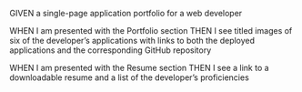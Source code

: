 GIVEN a single-page application portfolio for a web developer

<!-- WHEN I load the portfolio
THEN I am presented with a page containing a header, a section for content, and a footer -->

<!-- WHEN I view the header
THEN I am presented with the developer's name and navigation with titles corresponding to different sections of the portfolio -->

<!-- WHEN I view the navigation titles
THEN I am presented with the titles About Me, Portfolio, Contact, and Resume, and the title corresponding to the current section is highlighted -->

<!-- WHEN I click on a navigation title
THEN I am presented with the corresponding section below the navigation without the page reloading and that title is highlighted
 -->
<!-- WHEN I load the portfolio the first time
THEN the About Me title and section are selected by default -->

<!-- WHEN I am presented with the About Me section
THEN I see a recent photo or avatar of the developer and a short bio about them -->

WHEN I am presented with the Portfolio section
THEN I see titled images of six of the developer’s applications with links to both the deployed applications and the corresponding GitHub repository

<!-- WHEN I am presented with the Contact section
THEN I see a contact form with fields for a name, an email address, and a message -->

<!-- WHEN I move my cursor out of one of the form fields without entering text
THEN I receive a notification that this field is required -->

<!-- WHEN I enter text into the email address field
THEN I receive a notification if I have entered an invalid email address -->

WHEN I am presented with the Resume section
THEN I see a link to a downloadable resume and a list of the developer’s proficiencies

<!-- WHEN I view the footer
THEN I am presented with text or icon links to the developer’s GitHub and LinkedIn profiles, and their profile on a third platform (Stack Overflow, Twitter) -->
